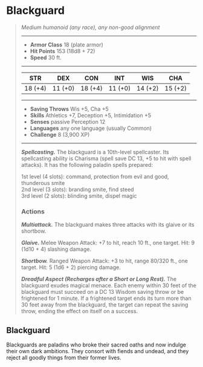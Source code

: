 # Blackguard
>*Medium humanoid (any race), any non-good alignment*
>___
>- **Armor Class** 18 (plate armor)
>- **Hit Points** 153 (18d8 + 72)
>- **Speed** 30 ft.
>___
>|STR|DEX|CON|INT|WIS|CHA|
>|:---:|:---:|:---:|:---:|:---:|:---:|
>|18 (+4)|11 (+0)|18 (+4)|11 (+0)|14 (+2)|15 (+2)|
>___
>- **Saving Throws** Wis +5, Cha +5
>- **Skills** Athletics +7, Deception +5, Intimidation +5
>- **Senses** passive Perception 12
>- **Languages** any one language (usually Common)
>- **Challenge** 8 (3,900 XP)
>___
>***Spellcasting.*** The blackguard is a 10th-level spellcaster. Its spellcasting ability is Charisma (spell save DC 13, +5 to hit with spell attacks). It has the following paladin spells prepared:  
>
>1st level (4 slots): command, protection from evil and good, thunderous smite  
>2nd level (3 slots): branding smite, find steed  
>3rd level (2 slots): blinding smite, dispel magic  
>
>### Actions
>***Multiattack.*** The blackguard makes three attacks with its glaive or its shortbow.  
>
>***Glaive.*** Melee Weapon Attack: +7 to hit, reach 10 ft., one target. Hit: 9 (1d10 + 4) slashing damage.  
>
>***Shortbow.*** Ranged Weapon Attack: +3 to hit, range 80/320 ft., one target. Hit: 5 (1d6 + 2) piercing damage.  
>
>***Dreadful Aspect (Recharges after a Short or Long Rest).*** The blackguard exudes magical menace. Each enemy within 30 feet of the blackguard must succeed on a DC 13 Wisdom saving throw or be frightened for 1 minute. If a frightened target ends its turn more than 30 feet away from the blackguard, the target can repeat the saving throw, ending the effect on itself on a success.
## Blackguard
Blackguards are paladins who broke their sacred oaths and now indulge their own dark ambitions. They consort with fiends and undead, and they reject all goodly things from their former lives.